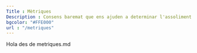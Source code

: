 ```yaml
---
Title : Mètriques
Description : Consens baremat que ens ajuden a determinar l'assoliment d'alguns aspectes del projecte
bgcolor: "#FFE000"
url : "/metriques"
---
```

Hola des de metriques.md
